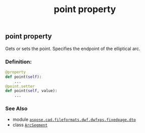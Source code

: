 ﻿---
title: point property
second_title: Aspose.CAD for Python via .NET API References
description: 
type: docs
weight: 50
url: /python-net/aspose.cad.fileformats.dwf.dwfxps.fixedpage.dto/arcsegment/point/
is_root: false
---

## point property


Gets or sets the point.
Specifies the endpoint of the elliptical arc.
### Definition:
```python
@property
def point(self):
    ...
@point.setter
def point(self, value):
    ...
```

### See Also
* module [`aspose.cad.fileformats.dwf.dwfxps.fixedpage.dto`](../../)
* class [`ArcSegment`](/cad/python-net/aspose.cad.fileformats.dwf.dwfxps.fixedpage.dto/arcsegment)
